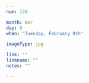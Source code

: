 ```yaml
---
num: 139

month: mar
day: 9
when: "Tuesday, February 9th"

imageType: jpg

link: ""
linkname: ""
notes: ""

---
```


